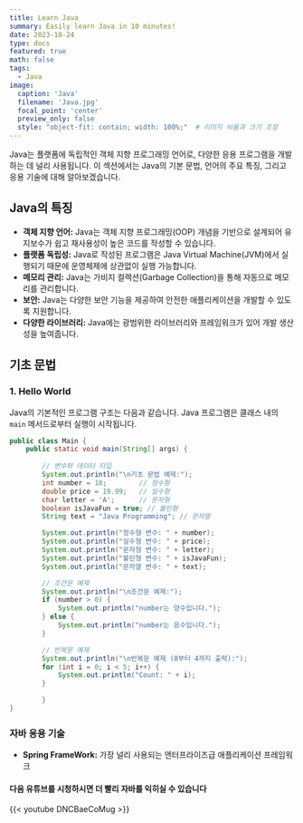```yaml
---
title: Learn Java
summary: Easily learn Java in 10 minutes!
date: 2023-10-24
type: docs
featured: true
math: false
tags:
  - Java
image:
  caption: 'Java'
  filename: 'Java.jpg'
  focal_point: 'center'
  preview_only: false
  style: "object-fit: contain; width: 100%;"  # 이미지 비율과 크기 조정
---
```


Java는 플랫폼에 독립적인 객체 지향 프로그래밍 언어로, 다양한 응용 프로그램을 개발하는 데 널리 사용됩니다. 이 섹션에서는 Java의 기본 문법, 언어의 주요 특징, 그리고 응용 기술에 대해 알아보겠습니다.

## Java의 특징
- **객체 지향 언어:** Java는 객체 지향 프로그래밍(OOP) 개념을 기반으로 설계되어 유지보수가 쉽고 재사용성이 높은 코드를 작성할 수 있습니다.
- **플랫폼 독립성:** Java로 작성된 프로그램은 Java Virtual Machine(JVM)에서 실행되기 때문에 운영체제에 상관없이 실행 가능합니다.
- **메모리 관리:** Java는 가비지 컬렉션(Garbage Collection)을 통해 자동으로 메모리를 관리합니다.
- **보안:** Java는 다양한 보안 기능을 제공하여 안전한 애플리케이션을 개발할 수 있도록 지원합니다.
- **다양한 라이브러리:** Java에는 광범위한 라이브러리와 프레임워크가 있어 개발 생산성을 높여줍니다.

## 기초 문법
### 1. Hello World
Java의 기본적인 프로그램 구조는 다음과 같습니다. Java 프로그램은 클래스 내의 `main` 메서드로부터 실행이 시작됩니다.

```java
public class Main {
    public static void main(String[] args) {
        
        // 변수와 데이터 타입
        System.out.println("\n기초 문법 예제:");
        int number = 10;        // 정수형
        double price = 19.99;   // 실수형
        char letter = 'A';      // 문자형
        boolean isJavaFun = true; // 불린형
        String text = "Java Programming"; // 문자열

        System.out.println("정수형 변수: " + number);
        System.out.println("실수형 변수: " + price);
        System.out.println("문자형 변수: " + letter);
        System.out.println("불린형 변수: " + isJavaFun);
        System.out.println("문자열 변수: " + text);

        // 조건문 예제
        System.out.println("\n조건문 예제:");
        if (number > 0) {
            System.out.println("number는 양수입니다.");
        } else {
            System.out.println("number는 음수입니다.");
        }

        // 반복문 예제
        System.out.println("\n반복문 예제 (0부터 4까지 출력):");
        for (int i = 0; i < 5; i++) {
            System.out.println("Count: " + i);
        }

        }
}
```

### 자바 응용 기술
- **Spring FrameWork:** 가장 널리 사용되는 엔터프라이즈급 애플리케이션 프레임워크



#### 다음 유튜브를 시청하시면 더 빨리  자바를 익히실 수 있습니다

{{< youtube DNCBaeCoMug >}}
